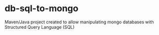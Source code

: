 # db-sql-to-mongo
Maven/Java project created to allow manipulating mongo databases with Structured Query Language (SQL)

